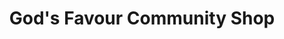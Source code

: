 ---
title: "God's Favour Community Shop"
url: /zwedru/gods-favour-community-shop/
shop: convenience
---